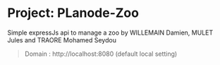 # Project: PLanode-Zoo
Simple expressJs api to manage a zoo by WILLEMAIN Damien, MULET Jules and TRAORE Mohamed Seydou
>Domain : http://localhost:8080 (default local setting)